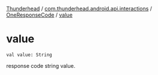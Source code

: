 [Thunderhead](../../index.md) / [com.thunderhead.android.api.interactions](../index.md) / [OneResponseCode](index.md) / [value](./value.md)

# value

`val value: String`

response code string value.

